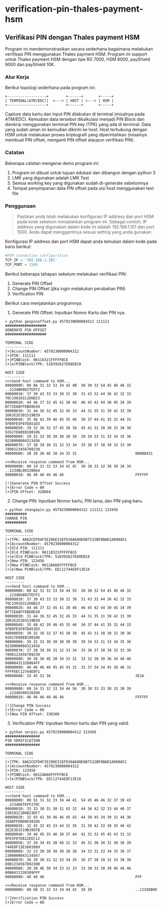 # verification-pin-thales-payment-hsm

## Verifikasi PIN dengan Thales payment HSM 
Program ini mendemonstrasikan secara sederhana bagaimana melakukan verifikasi PIN menggunakan Thales payment HSM. Program ini support untuk Thales payment HSM dengan tipe RG 7000, HSM 8000, payShield 9000 dan payShield 10K.

### Alur Kerja
Berikut topologi sederhana pada program ini:

```
+------------------+        +------+       +-----+
| TERMINAL(ATM/EDC)|  <---> | HOST | <---> | HSM |
+------------------+        +------+       +-----+
```

Capture data kartu dan input PIN dilakukan di terminal (misalnya pada ATM/EDC). Kemudian data tersebut dikalkulasi menjadi PIN Block dan dienkrip menggunakan terminal PIN key (TPK) yang ada di terminal. Data yang sudah aman ini kemudian dikirim ke host. Host terhubung dengan HSM untuk melakukan proses kriptografi yang diperintahkan (misalnya membuat PIN offset, menganti PIN offset ataupun verifikasi PIN).

### Catatan
Beberapa catatan mengenai demo program ini:
1. Program ini dibuat untuk tujuan edukasi dan dibangun dengan python 3
2. LMK yang digunakan adalah LMK Test
3. Semua working key yang digunakan sudah di-generate sebelumnya
4. Tempat penyimpanan data PIN offset pada sisi host menggunakan text file

### Penggunaan
> Pastikan anda telah melakukan konfigurasi IP address dan port HSM pada kode sebelum menjalankan program ini. 
Sebagai contoh, IP address yang digunakan dalam kode ini adalah 192.168.1.101 dan port 1500. 
Anda dapat menggantinya sesuai setting yang anda gunakan.

Konfigurasi IP address dan port HSM dapat anda temukan dalam kode pada baris berikut:
```python
#HSM connection configuration
TCP_IP = '192.168.1.101'
TCP_PORT = 1500
```

Berikut beberapa tahapan sebelum melakukan verifikasi PIN:
1. Generate PIN Offset
2. Change PIN Offset (jika ingin melakukan perubahan PIN)
3. Verification PIN

Berikut cara menjalankan programnya:

1. Generate PIN Offset: Inputkan Nomor Kartu dan PIN nya.
```
> python genpinoffset.py 4579230000004312 111111
###################
GENERATE PIN OFFSET
###################

TERMINAL SIDE
-------------
[+]AccountNumber: 4579230000004312
[+]PIN: 111111
[+]PINBlock: 06118321FFFFFBCE
[+]e(PINBlock)TPK: 51D392627E88EB18

HOST SIDE
---------
>>>Send host command to HSM...
00000000: 00 86 31 32 33 34 42 4B  30 30 32 54 45 46 46 32  ..1234BK002TEFF2
00000010: 37 30 43 33 33 30 31 30  31 43 32 44 36 42 32 33  70C330101C2D6B23
00000020: 44 46 37 32 45 41 38 46  46 45 42 44 30 45 34 39  DF72EA8FFEBD0E49
00000030: 31 44 36 32 45 32 45 33  44 31 35 31 39 42 33 39  1D62E2E3D1519B39
00000040: 35 46 42 39 46 45 35 46  30 37 44 41 35 31 44 33  5FB9FE5F07DA51D3
00000050: 39 32 36 32 37 45 38 38  45 42 31 38 30 31 30 36  92627E88EB180106
00000060: 39 32 33 30 30 30 30 30  30 34 33 31 33 34 35 36  9230000004313456
00000070: 37 38 39 30 31 32 33 34  35 36 37 38 39 32 33 30  7890123456789230
00000080: 30 30 30 4E 30 34 33 31                           000N0431

<<<Receive response command from HSM...
00000000: 00 14 31 32 33 34 42 4C  30 30 33 32 38 30 36 34  ..1234BL00328064
00000010: 46 46 46 46 46 46                                 FFFFFF

[!]Generate PIN Offset Success
[+]Error Code = 00
[+]PIN Offset: 328064
```

2. Change PIN: Inputkan Nomor kartu, PIN lama, dan PIN yang baru.
```
> python changepin.py 4579230000004312 111111 123456
##########
CHANGE PIN
##########

TERMINAL SIDE
-------------
[+]TPK: 8A62CEFD4F3E296E31EFD38A680E6B7532BF0BAD1A898A51
[+]AccountNumber: 4579230000004312
[+]Old PIN: 111111
[+]Old PINBlock: 06118321FFFFFBCE
[+]e(Old PINBlock)TPK: 51D392627E88EB18
[+]New PIN: 123456
[+]New PINBlock: 0612A666FFFFFBCE
[+]e(New PINBlock)TPK: EEC12744E8F13E16

HOST SIDE
---------
>>>Send host command to HSM...
00000000: 00 A2 31 32 33 34 44 55  30 30 32 54 45 46 46 32  ..1234DU002TEFF2
00000010: 37 30 43 33 33 30 31 30  31 43 32 44 36 42 32 33  70C330101C2D6B23
00000020: 44 46 37 32 45 41 38 46  46 45 42 44 30 45 34 39  DF72EA8FFEBD0E49
00000030: 31 44 36 32 45 32 45 33  44 31 35 31 39 42 33 39  1D62E2E3D1519B39
00000040: 35 46 42 39 46 45 35 46  30 37 44 41 35 31 44 33  5FB9FE5F07DA51D3
00000050: 39 32 36 32 37 45 38 38  45 42 31 38 30 31 30 36  92627E88EB180106
00000060: 39 32 33 30 30 30 30 30  30 34 33 31 33 34 35 36  9230000004313456
00000070: 37 38 39 30 31 32 33 34  35 36 37 38 39 32 33 30  7890123456789230
00000080: 30 30 30 4E 30 34 33 31  33 32 38 30 36 34 46 46  000N0431328064FF
00000090: 46 46 46 46 45 45 43 31  32 37 34 34 45 38 46 31  FFFFEEC12744E8F1
000000A0: 33 45 31 36                                       3E16

<<<Receive response command from HSM...
00000000: 00 14 31 32 33 34 44 56  30 30 33 33 30 33 30 39  ..1234DV00330309
00000010: 46 46 46 46 46 46                                 FFFFFF

[!]Change PIN Success
[+]Error Code = 00
[+]New PIN Offset: 330309
```

3. Verification PIN: Inputkan Nomor kartu dan PIN yang valid.
```
> python verpin.py 4579230000004312 123456
################
PIN VERIFICATION
################

TERMINAL SIDE
-------------
[+]TPK: 8A62CEFD4F3E296E31EFD38A680E6B7532BF0BAD1A898A51
[+]AccountNumber: 4579230000004312
[+]PIN: 123456
[+]PINBlock: 0612A666FFFFFBCE
[+]e(PINBlock)TPK: EEC12744E8F13E16

HOST SIDE
---------
>>>Send host command to HSM...
00000000: 00 91 31 32 33 34 44 41  54 45 46 46 32 37 30 43  ..1234DATEFF270C
00000010: 33 33 30 31 30 31 43 32  44 36 42 32 33 44 46 37  330101C2D6B23DF7
00000020: 32 45 41 38 46 46 45 42  44 30 45 34 39 31 44 36  2EA8FFEBD0E491D6
00000030: 32 45 32 45 33 44 31 35  31 39 42 33 39 35 46 42  2E2E3D1519B395FB
00000040: 39 46 45 35 46 30 37 44  41 31 32 45 45 43 31 32  9FE5F07DA12EEC12
00000050: 37 34 34 45 38 46 31 33  45 31 36 30 31 30 36 39  744E8F13E1601069
00000060: 32 33 30 30 30 30 30 30  34 33 31 33 34 35 36 37  2300000043134567
00000070: 38 39 30 31 32 33 34 35  36 37 38 39 32 33 30 30  8901234567892300
00000080: 30 30 4E 30 34 33 31 33  33 30 33 30 39 46 46 46  00N0431330309FFF
00000090: 46 46 46                                          FFF

<<<Receive response command from HSM...
00000000: 00 08 31 32 33 34 44 42  30 30                    ..1234DB00

[!]Verification PIN Success
[+]Error Code = 00
```
